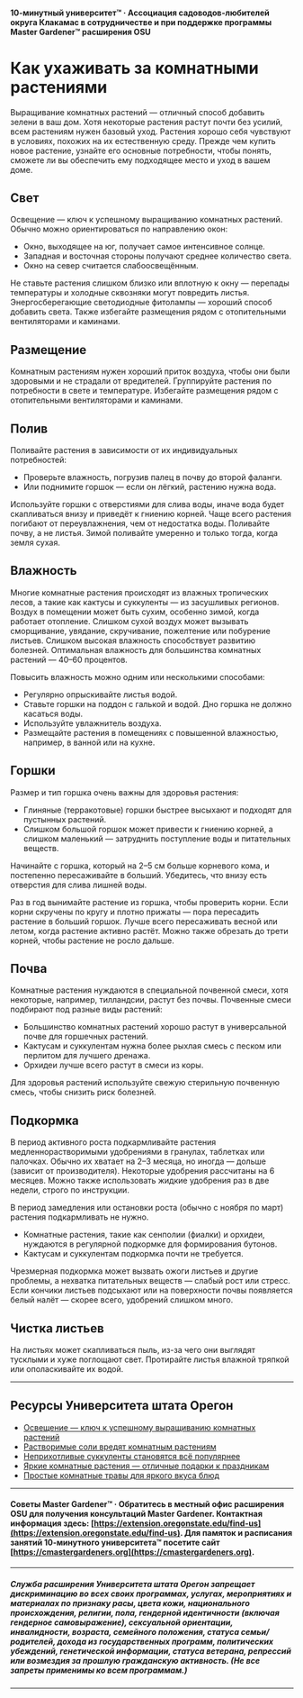 #### 10-минутный университет™ · Ассоциация садоводов-любителей округа Клакамас в сотрудничестве и при поддержке программы Master Gardener™ расширения OSU

# Как ухаживать за комнатными растениями

Выращивание комнатных растений — отличный способ добавить зелени в ваш дом. Хотя некоторые растения растут почти без усилий, всем растениям нужен базовый уход. Растения хорошо себя чувствуют в условиях, похожих на их естественную среду. Прежде чем купить новое растение, узнайте его основные потребности, чтобы понять, сможете ли вы обеспечить ему подходящее место и уход в вашем доме.

## Свет

Освещение — ключ к успешному выращиванию комнатных растений. Обычно можно ориентироваться по направлению окон:

- Окно, выходящее на юг, получает самое интенсивное солнце.
- Западная и восточная стороны получают среднее количество света.
- Окно на север считается слабоосвещённым.

Не ставьте растения слишком близко или вплотную к окну — перепады температуры и холодные сквозняки могут повредить листья. Энергосберегающие светодиодные фитолампы — хороший способ добавить света. Также избегайте размещения рядом с отопительными вентиляторами и каминами.

## Размещение

Комнатным растениям нужен хороший приток воздуха, чтобы они были здоровыми и не страдали от вредителей. Группируйте растения по потребности в свете и температуре. Избегайте размещения рядом с отопительными вентиляторами и каминами.

## Полив

Поливайте растения в зависимости от их индивидуальных потребностей:

- Проверьте влажность, погрузив палец в почву до второй фаланги.
- Или поднимите горшок — если он лёгкий, растению нужна вода.

Используйте горшки с отверстиями для слива воды, иначе вода будет скапливаться внизу и приведёт к гниению корней. Чаще всего растения погибают от переувлажнения, чем от недостатка воды. Поливайте почву, а не листья. Зимой поливайте умеренно и только тогда, когда земля сухая.

## Влажность

Многие комнатные растения происходят из влажных тропических лесов, а такие как кактусы и суккуленты — из засушливых регионов. Воздух в помещении может быть сухим, особенно зимой, когда работает отопление. Слишком сухой воздух может вызывать сморщивание, увядание, скручивание, пожелтение или побурение листьев. Слишком высокая влажность способствует развитию болезней. Оптимальная влажность для большинства комнатных растений — 40–60 процентов.

Повысить влажность можно одним или несколькими способами:

- Регулярно опрыскивайте листья водой.
- Ставьте горшки на поддон с галькой и водой. Дно горшка не должно касаться воды.
- Используйте увлажнитель воздуха.
- Размещайте растения в помещениях с повышенной влажностью, например, в ванной или на кухне.

## Горшки

Размер и тип горшка очень важны для здоровья растения:

- Глиняные (терракотовые) горшки быстрее высыхают и подходят для пустынных растений.
- Слишком большой горшок может привести к гниению корней, а слишком маленький — затруднить поступление воды и питательных веществ.

Начинайте с горшка, который на 2–5 см больше корневого кома, и постепенно пересаживайте в больший. Убедитесь, что внизу есть отверстия для слива лишней воды.

Раз в год вынимайте растение из горшка, чтобы проверить корни. Если корни скручены по кругу и плотно прижаты — пора пересадить растение в больший горшок. Лучше всего пересаживать весной или летом, когда растение активно растёт. Можно также обрезать до трети корней, чтобы растение не росло дальше.

## Почва

Комнатные растения нуждаются в специальной почвенной смеси, хотя некоторые, например, тилландсии, растут без почвы. Почвенные смеси подбирают под разные виды растений:

- Большинство комнатных растений хорошо растут в универсальной почве для горшечных растений.
- Кактусам и суккулентам нужна более рыхлая смесь с песком или перлитом для лучшего дренажа.
- Орхидеи лучше всего растут в смеси из коры.

Для здоровья растений используйте свежую стерильную почвенную смесь, чтобы снизить риск болезней.

## Подкормка

В период активного роста подкармливайте растения медленнорастворимыми удобрениями в гранулах, таблетках или палочках. Обычно их хватает на 2–3 месяца, но иногда — дольше (зависит от производителя). Некоторые удобрения рассчитаны на 6 месяцев. Можно также использовать жидкие удобрения раз в две недели, строго по инструкции.

В период замедления или остановки роста (обычно с ноября по март) растения подкармливать не нужно.

- Комнатные растения, такие как сенполии (фиалки) и орхидеи, нуждаются в регулярной подкормке для формирования бутонов.
- Кактусам и суккулентам подкормка почти не требуется.

Чрезмерная подкормка может вызвать ожоги листьев и другие проблемы, а нехватка питательных веществ — слабый рост или стресс. Если кончики листьев подсыхают или на поверхности почвы появляется белый налёт — скорее всего, удобрений слишком много.

## Чистка листьев

На листьях может скапливаться пыль, из-за чего они выглядят тусклыми и хуже поглощают свет. Протирайте листья влажной тряпкой или ополаскивайте их водой.

---

## Ресурсы Университета штата Орегон

- [Освещение — ключ к успешному выращиванию комнатных растений](https://extension.oregonstate.edu/news/light-exposure-key-growing-successful-houseplants)
- [Растворимые соли вредят комнатным растениям](https://extension.oregonstate.edu/news/soluble-salts-damaging-houseplants)
- [Неприхотливые суккуленты становятся всё популярнее](https://extension.oregonstate.edu/news/carefree-succulents-continue-grow-popularity)
- [Яркие комнатные растения — отличные подарки к праздникам](https://extension.oregonstate.edu/news/colorful-indoor-plants-make-delightful-gifts-holidays)
- [Простые комнатные травы для яркого вкуса блюд](https://extension.oregonstate.edu/news/pot-table-easy-indoor-herbs-spice-cooking)

---

#### Советы Master Gardener™ · Обратитесь в местный офис расширения OSU для получения консультаций Master Gardener. Контактная информация здесь: [https://extension.oregonstate.edu/find-us](https://extension.oregonstate.edu/find-us). Для памяток и расписания занятий 10-минутного университета™ посетите сайт [https://cmastergardeners.org](https://cmastergardeners.org).

---

##### Служба расширения Университета штата Орегон запрещает дискриминацию во всех своих программах, услугах, мероприятиях и материалах по признаку расы, цвета кожи, национального происхождения, религии, пола, гендерной идентичности (включая гендерное самовыражение), сексуальной ориентации, инвалидности, возраста, семейного положения, статуса семьи/родителей, дохода из государственных программ, политических убеждений, генетической информации, статуса ветерана, репрессий или возмездия за прошлую гражданскую активность. (Не все запреты применимы ко всем программам.)
---
